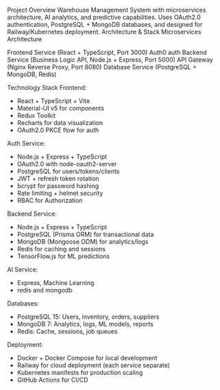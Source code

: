 Project Overview
Warehouse Management System with microservices architecture, AI analytics, and predictive capabilities. Uses OAuth2.0 authentication, PostgreSQL + MongoDB databases, and designed for Railway/Kubernetes deployment.
Architecture & Stack
Microservices Architecture

Frontend Service (React + TypeScript, Port 3000)
Auth0 auth
Backend Service (Business Logic API, Node.js + Express, Port 5000)
API Gateway (Nginx Reverse Proxy, Port 8080)
Database Service (PostgreSQL + MongoDB, Redis)

Technology Stack
Frontend:

- React + TypeScript + Vite
- Material-UI v5 for components
- Redux Toolkit
- Recharts for data visualization
- OAuth2.0 PKCE flow for auth

Auth Service:

- Node.js + Express + TypeScript
- OAuth2.0 with node-oauth2-server
- PostgreSQL for users/tokens/clients
- JWT + refresh token rotation
- bcrypt for password hashing
- Rate limiting + helmet security
- RBAC for Authorization

Backend Service:

- Node.js + Express + TypeScript
- PostgreSQL (Prisma ORM) for transactional data
- MongoDB (Mongoose ODM) for analytics/logs
- Redis for caching and sessions
- TensorFlow.js for ML predictions

AI Service:

- Express, Machine Learning
- redis and mongodb

Databases:

- PostgreSQL 15: Users, inventory, orders, suppliers
- MongoDB 7: Analytics, logs, ML models, reports
- Redis: Cache, sessions, job queues

Deployment:

- Docker + Docker Compose for local development
- Railway for cloud deployment (each service separate)
- Kubernetes manifests for production scaling
- GitHub Actions for CI/CD
